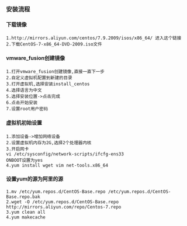 ### 安装流程

#### 下载镜像
```
1.http://mirrors.aliyun.com/centos/7.9.2009/isos/x86_64/ 进入这个链接
2.下载CentOS-7-x86_64-DVD-2009.iso文件
```
#### vmware_fusion创建镜像
```
1.打开vmware_fusion创建镜像,直接一直下一步
2.自定义虚拟机配置到新建的目录
3.打开虚拟机,选择安装install_centos
4.选择语言为中文
5.选择安装位置->点击完成
6.点击开始安装
7.设置root用户密码
```
#### 虚拟机初始设置
```
1.添加设备->增加网络设备
2.设置虚拟机内存为2G,选择2个处理器内核
3.开启网卡
vi /etc/sysconfig/network-scripts/ifcfg-ens33
ONBOOT设置为yes
4.yum install wget vim net-tools.x86_64
```
#### 设置yum的源为阿里的源
```
1.mv /etc/yum.repos.d/CentOS-Base.repo /etc/yum.repos.d/CentOS-Base.repo.bak
2.wget -O /etc/yum.repos.d/CentOS-Base.repo http://mirrors.aliyun.com/repo/Centos-7.repo
3.yum clean all
4.yum makecache
```
